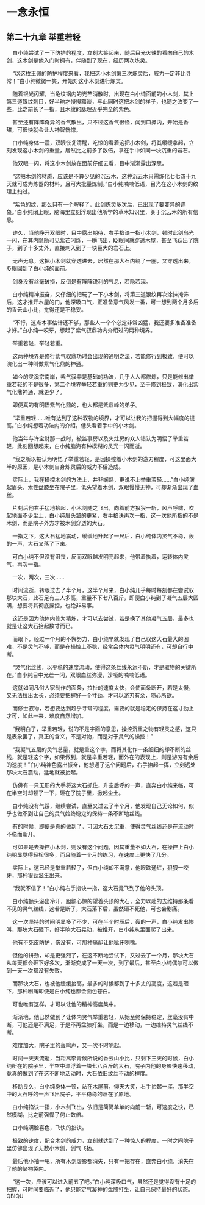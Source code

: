 # 一念永恒 
 ## 第二十九章 举重若轻
     白小纯尝试了一下防护的程度，立刻大笑起来，随后目光火辣的看向自己的木剑，这木剑是他入门时拥有，伴随到了现在，经历两次炼灵。

    “以这枚玉佩的防护程度来看，我把这小木剑第三次炼灵后，威力一定非比寻常！”白小纯微微一笑，开始对这小木剑进行炼灵。

    随着银光闪耀，当龟纹锅内的光芒消散时，出现在白小纯面前的小木剑，其上第三道银纹刺目，好半晌才慢慢黯淡，与此同时这把木剑的样子，也随之改变了一些，比之前长了一指，且木纹的脉理近乎完全的紫色。

    甚至还有阵阵奇异的香气散出，只不过这香气很怪，闻到口鼻内，开始是香甜，可很快就会让人神智恍惚。

    白小纯身体一震，双眼恢复清醒，吃惊的看着这把小木剑，将其缓缓拿起，立刻发现这小木剑的重量，居然比之前多了数倍，拿在手中如同一块沉重的岩石。

    他双眼一闪，将这小木剑放在面前仔细去看，目中渐渐露出深思。

    “这把木剑的材质，应该是不算少见的沉云木，这种沉云木只需炼化七七四十九天就可成为炼器的材料，且可大批量炼制。”白小纯喃喃低语，目光在这小木剑的纹理上扫过。

    “紫色的纹，那么只有一个解释了，此剑炼灵多次后，已出现了要变异的迹象。”白小纯闭上眼，脑海里立刻浮现出他所学的草木知识里，关于沉云木的所有信息。

    许久，当他睁开双眼时，目中露出期待，右手掐诀一指小木剑，顿时此剑乌光一闪，在其内隐隐可见紫芒闪烁，一瞬飞出，眨眼间就穿透木屋，甚至飞跃出了院子，到了十多丈外，直接刺入到了一块巨大的岩石上。

    无声无息，这把小木剑就穿透进去，居然在那大石内绕了一圈，又穿透出来，眨眼回到了白小纯的面前。

    剑身没有丝毫破损，反倒是有阵阵锐利的气息，若隐若现。

    白小纯精神振奋，又仔细的把玩了一下小木剑，将第三道银纹再次涂抹掩饰后，这才推开木屋的门，他深吸口气，正准备意气风发一番，可一想到两个月多后的香云山小比，觉得还是不稳妥。

    “不行，这点本事估计还不够，那些人一个个必定非常凶猛，我还要多准备准备才好。”白小纯一咬牙，想起了紫气驭鼎功内介绍过的两种境界。

    举重若轻，举轻若重。

    这两种境界是修行紫气驭鼎功时会出现的通明之法，若能修行到极致，便可以演化出一种叫做紫气化鼎的神通。

    如今的灵溪宗南岸，紫气驭鼎是基础的功法，几乎人人都修炼，只是能修出举重若轻的不是很多，第二个境界举轻若重的则更为少见，至于修到极致，演化出紫气化鼎神通，就更少了。

    即便真的有明悟紫气化鼎的，也大都是紫鼎峰的弟子。

    “举重若轻……唯有达到了这种驭物的境界，才可以让我的把握得到大幅度的提高。”白小纯想着功法内的介绍，低头看着手中的小木剑。

    他当年与许宝财那一战时，被监事房以及火灶房的众人错认为明悟了举重若轻，此刻回想起来，白小纯脑海有种模糊的灵光一闪而逝。

    “我之所以被认为明悟了举重若轻，是因操控着小木剑的游刃程度，可这里面大半的原因，是小木剑自身炼灵后的威力不俗造成。

    实际上，我在操控木剑的方法上，并非娴熟，更说不上举重若轻……”白小纯皱起眉头，索性盘膝坐在院子里，低头望着木剑，双眼慢慢无神，可却渐渐出现了血丝。

    片刻后他右手猛地抬起，小木剑随之飞出，向着前方狠狠一斩，风声呼啸，吹起地面不少尘土，白小纯眉头皱的更紧，右手掐诀再次一指，这一次他所指的不是木剑，而是院子外方才被木剑穿透的大石。

    一指之下，这大石猛地震动，缓缓地升起了一尺后，白小纯体内灵气不稳，轰的一声，大石又落了下来。

    可白小纯不但没有沮丧，反而双眼越发明亮起来，他带着执着，运转体内灵气，再次一指。

    一次，两次，三次……

    时间流逝，转眼过去了半个月，这半个月来，白小纯几乎每时每刻都在尝试驭那块大石，此石足有三人多高，重量不下七八百斤，即便白小纯到了凝气五层大圆满，想要将其彻底操控，也绝非易事。

    这还是因为他体内修为精炼，才可以去尝试，若是换了其他凝气五层，最多也就是让这大石抬起数寸而已。

    而眼下，经过一个月的不懈努力，白小纯早就发现了自己驭这大石最大的困难，不是灵气不够，而是在操控上不稳，经常会体内灵气明明还有，可却自行中断。

    “灵气化丝线，以平稳的速度流动，使得这条丝线永远不断，才是驭物的关键所在。”白小纯目中光芒一闪，双眼血丝弥漫，沙哑的喃喃低语。

    这就如同凡俗人家制作的面条，拉扯的速度太快，会使面条断开，若是太慢，又无法拉出太长，必须要把握好一个寸劲，才可以游刃有余，随心所欲。

    而修士驭物，若想要达到超乎寻常的程度，需要的就是稳定的保持在这寸劲上才可，如此一来，难度自然增加。

    “我明白了，举重若轻，说的不是字面的意思，操控沉重之物有轻灵之感，这只是表象罢了，真正的含义，不是对物，而是对于灵气的操控！”

    “我凝气五层的灵气总量，就是重这个字，而将其化作一条细细的却不断的丝线，就是轻这个字，如果做到，就是举重若轻，而外在的表现上，则是游刃有余后的速度！”白小纯神色露出振奋，他想通了这个问题后，右手抬起一挥，立刻远处那块大石震动，猛地就被抬起。

    仿佛有一只无形的大手将这大石抓住，升空后呼的一声，直奔白小纯来临，可在半空时却顿了一下，砸在了院子里，掀起尘土。

    白小纯没有气馁，继续尝试，直至又过去了半个月，他发现自己无论如何，似乎也做不到让自己的灵气始终稳定的保持一条不断地丝线。

    有的时候，即便是真的做到了，可因大石太沉重，使得灵气丝线还是在流动时不稳而断开。

    可如果是去操控小木剑，则没有这个问题，因其重量不如大石，在操控上白小纯明显觉得轻松很多，而且随着一个月的练习，在速度上更快了几分。

    实际上，这已经是举重若轻了，但白小纯却不满意，他眼珠通红，狠狠一咬牙，那种狠劲滋生出来。

    “我就不信了！”白小纯右手掐诀一指，这大石竟飞到了他的头顶。

    白小纯额头泌出冷汗，胆颤心惊的望着头顶的大石，全力以赴的去维持那条看不见的灵气丝线，这若是断了，大石落下后，虽然砸不死他，可也会剧痛。

    这一次坚持的时间明显多了不少，可在半个时辰后，轰的一声，白小纯发出惨叫，那块大石砸下，好半晌大石晃动，被推开，白小纯从里面爬了出来。

    他有不死皮防护，伤没有，可那种痛却让他呲牙咧嘴。

    但他的拼劲，却是更强烈了，在这不断地尝试下，又过去了一个月，那块大石从每天都会砸下好多次，渐渐变成了一天一次，到了最后，甚至白小纯偶尔可以做到一天一次都没有失败。

    而那块大石，也被他缓缓抬高，最多的时候都到了十多丈的高度，这若是砸下，那种剧痛即便是白小纯也都会面色苍白。

    可也唯有这样，才可以让他的精神高度集中。

    渐渐地，他已然做到了让体内灵气举重若轻，从始至终保持稳定，丝毫没有中断，可他还是不满足，于是不再盘膝打坐，而是一边移动，一边维持灵气丝线不断。

    难度加大，院子里的轰鸣声，又一次不时响起。

    时间一天天流逝，当距离李青候所说的香云山小比，只剩下三天的时候，白小纯所在的院子里，半空中漂浮着一块七八百斤的大石，院子内他的身影快速移动，竟真的做到了在这不断地活动时，大石依旧纹丝不动的程度。

    移动良久，白小纯身体一顿，站在木屋前，仰天大笑，右手抬起一挥，那半空中的大石呼的一声飞出院子，平平稳稳的落在了原地。

    白小纯掐诀一指，小木剑飞出，依旧是简简单单的向前一斩，可速度之快，已然模糊，比之前强悍了何止数倍。

    白小纯满脸喜色，飞快的掐诀。

    极致的速度，配合木剑的威力，立刻就达到了一种惊人的程度，一时之间院子里仿佛出现了无数小木剑，剑气飞扬。

    最后他小袖一甩，所有木剑虚影都消失，只有一把存在，直奔白小纯，消失在了他的储物袋内。

    “这一次，应该可以进入前五了吧。”白小纯深吸口气，虽然还是觉得没有十足的把握，可时间要临近了，他只能定气凝神的盘膝打坐，让自己保持最好的状态。 
QBIQU